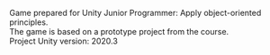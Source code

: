 Game prepared for Unity Junior Programmer: Apply object-oriented principles.<br/>
The game is based on a prototype project from the course.<br/>
Project Unity version: 2020.3<br/>

